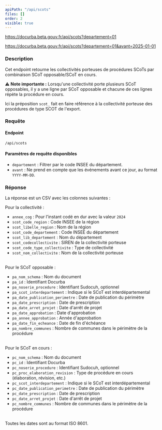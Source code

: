 ```yaml
---
apiPath: "/api/scots"
files: []
order: 2
visible: true
---
```


https://docurba.beta.gouv.fr/api/scots?departement=01

https://docurba.beta.gouv.fr/api/scots?departement=01&avant=2025-01-01

### Description

Cet endpoint retourne les collectivités porteuses de procédures SCoTs par combinaison SCoT opposable/SCoT en cours.

⚠️ **Note importante :**
Lorsqu'une collectivité porte plusieurs SCoT opposables, il y a une ligne par SCoT opposable et chacune de ces lignes répète la procédure en cours.

Ici la préposition `scot_` fait en faire référence à la collectivité porteuse des procédures de type SCOT de l'export.

### Requête

#### Endpoint

`/api/scots`

#### Paramètres de requête disponibles

- `departement` : Filtrer par le code INSEE du département.
- `avant` : Ne prend en compte que les événements avant ce jour, au format `YYYY-MM-DD`.

### Réponse

La réponse est un CSV avec les colonnes suivantes :

Pour la collectivité :

- `annee_cog` : Pour l'instant codé en dur avec la valeur `2024`
- `scot_code_region` : Code INSEE de la région
- `scot_libelle_region` : Nom de la région
- `scot_code_departement` : Code INSEE du département
- `scot_lib_departement` : Nom du département
- `scot_codecollectivite` : SIREN de la collectivité porteuse
- `scot_code_type_collectivite` : Type de collectivité
- `scot_nom_collectivite` : Nom de la collectivité porteuse

<br>
Pour le SCoT opposable :

- `pa_nom_schema` : Nom du document
- `pa_id` : Identifiant Docurba
- `pa_noserie_procedure` : Identifiant Sudocuh, optionnel
- `pa_scot_interdepartement` : Indique si le SCoT est interdépartemental
- `pa_date_publication_perimetre` : Date de publication du périmètre
- `pa_date_prescription` : Date de prescription
- `pa_date_arret_projet` : Date d'arrêt de projet
- `pa_date_approbation` : Date d'approbation
- `pa_annee_approbation` : Année d'approbation
- `pa_date_fin_echeance` : Date de fin d'échéance
- `pa_nombre_communes` : Nombre de communes dans le périmètre de la procédure

<br>
Pour le SCoT en cours :

- `pc_nom_schema` : Nom du document
- `pc_id` : Identifiant Docurba
- `pc_noserie_procedure` : Identifiant Sudocuh, optionnel
- `pc_proc_elaboration_revision` : Type de procédure en cours (élaboration, révision, etc.)
- `pc_scot_interdepartement` : Indique si le SCoT est interdépartemental
- `pc_date_publication_perimetre` : Date de publication du périmètre
- `pc_date_prescription` : Date de prescription
- `pc_date_arret_projet` : Date d'arrêt de projet
- `pc_nombre_communes` : Nombre de communes dans le périmètre de la procédure

<br>
Toutes les dates sont au format ISO 8601.
